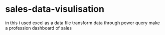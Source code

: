 # sales-data-visulisation
in this i used excel as a data file 
transform data through power query
make a profession dashboard of sales
